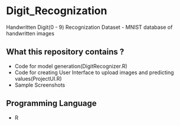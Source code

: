 # Digit_Recognization
Handwritten Digit(0 - 9) Recognization
Dataset - MNIST database of handwritten images

## What this repository contains ?
- Code for model generation(DigitRecognizer.R)
- Code for creating User Interface to upload images and predicting values(ProjectUI.R)
- Sample Screenshots

## Programming Language
- R
